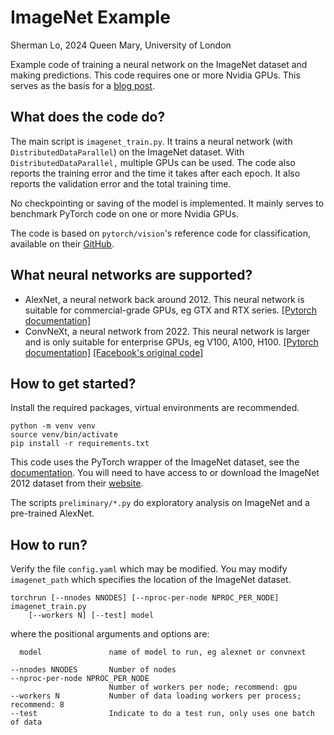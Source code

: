 # ImageNet Example

Sherman Lo, 2024
Queen Mary, University of London

Example code of training a neural network on the ImageNet dataset and making
predictions. This code requires one or more Nvidia GPUs. This serves as the
basis for a [blog post](https://blog.hpc.qmul.ac.uk/ddp-imagenet).

## What does the code do?

The main script is `imagenet_train.py`. It trains a  neural network (with
`DistributedDataParallel`) on the ImageNet dataset. With
`DistributedDataParallel,` multiple GPUs can be used. The code also reports the
training error and the time it takes after each epoch. It also reports the
validation error and the total training time.

No checkpointing or saving of the model is implemented. It mainly serves to
benchmark PyTorch code on one or more Nvidia GPUs.

The code is based on `pytorch/vision`'s reference code for classification,
available on their
[GitHub](https://github.com/pytorch/vision/tree/main/references/classification).

## What neural networks are supported?

- AlexNet, a neural network back around 2012. This neural network is suitable
  for commercial-grade GPUs, eg GTX and RTX series.
  [[Pytorch documentation]](https://pytorch.org/vision/main/models/generated/torchvision.models.alexnet.html)
- ConvNeXt, a neural network from 2022. This neural network is larger and is
  only suitable for enterprise GPUs, eg V100, A100, H100.
  [[Pytorch documentation]](https://pytorch.org/vision/main/models/generated/torchvision.models.convnext_large.html#torchvision.models.convnext_large)
  [[Facebook's original code]](https://github.com/facebookresearch/ConvNeXt)

## How to get started?

Install the required packages, virtual environments are recommended.

```shell
python -m venv venv
source venv/bin/activate
pip install -r requirements.txt
```

This code uses the PyTorch wrapper of the ImageNet dataset, see the
[documentation](https://pytorch.org/vision/main/generated/torchvision.datasets.ImageNet.html).
You will need to have access to or download the ImageNet 2012 dataset from their
[website](https://www.image-net.org/).

The scripts `preliminary/*.py` do exploratory analysis on ImageNet and a
pre-trained AlexNet.

## How to run?

Verify the file `config.yaml` which may be modified. You may modify
`imagenet_path` which specifies the location of the ImageNet dataset.

```text
torchrun [--nnodes NNODES] [--nproc-per-node NPROC_PER_NODE] imagenet_train.py
    [--workers N] [--test] model
```

where the positional arguments and options are:

```text
  model               name of model to run, eg alexnet or convnext
```

```text
--nnodes NNODES       Number of nodes
--nproc-per-node NPROC_PER_NODE
                      Number of workers per node; recommend: gpu
--workers N           Number of data loading workers per process; recommend: 8
--test                Indicate to do a test run, only uses one batch of data
```
